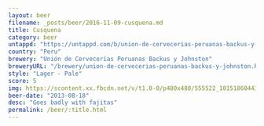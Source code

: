 ```yaml
---
layout: beer
filename: _posts/beer/2016-11-09-cusquena.md
title: Cusquena
category: beer
untappd: "https://untappd.com/b/union-de-cervecerias-peruanas-backus-y-johnston-cusquena-dorada/539117"
country: "Peru"
brewery: "Unión de Cervecerías Peruanas Backus y Johnston"
breweryURL: "/brewery/union-de-cervecerias-peruanas-backus-y-johnston.html"
style: "Lager - Pale"
score: 5
img: https://scontent.xx.fbcdn.net/v/t1.0-0/p480x480/555522_10151860443808745_1012342431_n.jpg?oh=4f6f3cbd8a9ecac435f02210f67e093f&oe=5965A991
beer-date: "2013-08-18"
desc: "Goes badly with fajitas"
permalink: /beer/:title.html
---
```

